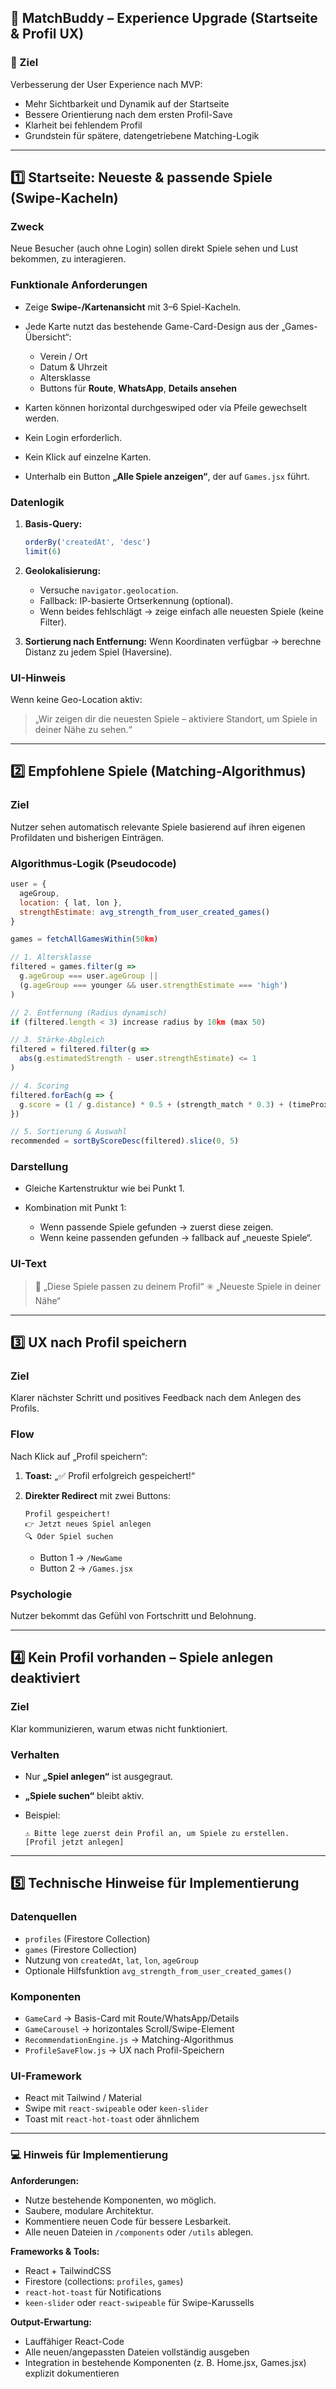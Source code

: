 ## 🧩 MatchBuddy – Experience Upgrade (Startseite & Profil UX)

### 🎯 Ziel

Verbesserung der User Experience nach MVP:

* Mehr Sichtbarkeit und Dynamik auf der Startseite
* Bessere Orientierung nach dem ersten Profil-Save
* Klarheit bei fehlendem Profil
* Grundstein für spätere, datengetriebene Matching-Logik

---

## 1️⃣ **Startseite: Neueste & passende Spiele (Swipe-Kacheln)**

### Zweck

Neue Besucher (auch ohne Login) sollen direkt Spiele sehen und Lust bekommen, zu interagieren.

### Funktionale Anforderungen

* Zeige **Swipe-/Kartenansicht** mit 3–6 Spiel-Kacheln.
* Jede Karte nutzt das bestehende Game-Card-Design aus der „Games-Übersicht“:

  * Verein / Ort
  * Datum & Uhrzeit
  * Altersklasse
  * Buttons für **Route**, **WhatsApp**, **Details ansehen**
* Karten können horizontal durchgeswiped oder via Pfeile gewechselt werden.
* Kein Login erforderlich.
* Kein Klick auf einzelne Karten.
* Unterhalb ein Button **„Alle Spiele anzeigen“**, der auf `Games.jsx` führt.

### Datenlogik

1. **Basis-Query:**

   ```js
   orderBy('createdAt', 'desc')
   limit(6)
   ```
2. **Geolokalisierung:**

   * Versuche `navigator.geolocation`.
   * Fallback: IP-basierte Ortserkennung (optional).
   * Wenn beides fehlschlägt → zeige einfach alle neuesten Spiele (keine Filter).
3. **Sortierung nach Entfernung:**
   Wenn Koordinaten verfügbar → berechne Distanz zu jedem Spiel (Haversine).

### UI-Hinweis

Wenn keine Geo-Location aktiv:

> „Wir zeigen dir die neuesten Spiele – aktiviere Standort, um Spiele in deiner Nähe zu sehen.“

---

## 2️⃣ **Empfohlene Spiele (Matching-Algorithmus)**

### Ziel

Nutzer sehen automatisch relevante Spiele basierend auf ihren eigenen Profildaten und bisherigen Einträgen.

### Algorithmus-Logik (Pseudocode)

```js
user = {
  ageGroup,
  location: { lat, lon },
  strengthEstimate: avg_strength_from_user_created_games()
}

games = fetchAllGamesWithin(50km)

// 1. Altersklasse
filtered = games.filter(g => 
  g.ageGroup === user.ageGroup ||
  (g.ageGroup === younger && user.strengthEstimate === 'high')
)

// 2. Entfernung (Radius dynamisch)
if (filtered.length < 3) increase radius by 10km (max 50)

// 3. Stärke-Abgleich
filtered = filtered.filter(g => 
  abs(g.estimatedStrength - user.strengthEstimate) <= 1
)

// 4. Scoring
filtered.forEach(g => {
  g.score = (1 / g.distance) * 0.5 + (strength_match * 0.3) + (timeProximity * 0.2)
})

// 5. Sortierung & Auswahl
recommended = sortByScoreDesc(filtered).slice(0, 5)
```

### Darstellung

* Gleiche Kartenstruktur wie bei Punkt 1.
* Kombination mit Punkt 1:

  * Wenn passende Spiele gefunden → zuerst diese zeigen.
  * Wenn keine passenden gefunden → fallback auf „neueste Spiele“.

### UI-Text

> 🧭 „Diese Spiele passen zu deinem Profil“
> ✳️ „Neueste Spiele in deiner Nähe“

---

## 3️⃣ **UX nach Profil speichern**

### Ziel

Klarer nächster Schritt und positives Feedback nach dem Anlegen des Profils.

### Flow

Nach Klick auf „Profil speichern“:

1. **Toast:** „✅ Profil erfolgreich gespeichert!“
2. **Direkter Redirect** mit zwei Buttons:

   ```
   Profil gespeichert!
   👉 Jetzt neues Spiel anlegen
   🔍 Oder Spiel suchen
   ```

   * Button 1 → `/NewGame`
   * Button 2 → `/Games.jsx`

### Psychologie

Nutzer bekommt das Gefühl von Fortschritt und Belohnung.

---

## 4️⃣ **Kein Profil vorhanden – Spiele anlegen deaktiviert**

### Ziel

Klar kommunizieren, warum etwas nicht funktioniert.

### Verhalten

* Nur **„Spiel anlegen“** ist ausgegraut.
* **„Spiele suchen“** bleibt aktiv.
* Beispiel:

  ```
  ⚠️ Bitte lege zuerst dein Profil an, um Spiele zu erstellen.
  [Profil jetzt anlegen]
  ```

---

## 5️⃣ **Technische Hinweise für Implementierung**

### Datenquellen

* `profiles` (Firestore Collection)
* `games` (Firestore Collection)
* Nutzung von `createdAt`, `lat`, `lon`, `ageGroup`
* Optionale Hilfsfunktion `avg_strength_from_user_created_games()`

### Komponenten

* `GameCard` → Basis-Card mit Route/WhatsApp/Details
* `GameCarousel` → horizontales Scroll/Swipe-Element
* `RecommendationEngine.js` → Matching-Algorithmus
* `ProfileSaveFlow.js` → UX nach Profil-Speichern

### UI-Framework

* React mit Tailwind / Material
* Swipe mit `react-swipeable` oder `keen-slider`
* Toast mit `react-hot-toast` oder ähnlichem

---

### 💻 Hinweis für Implementierung

**Anforderungen:**

* Nutze bestehende Komponenten, wo möglich.
* Saubere, modulare Architektur.
* Kommentiere neuen Code für bessere Lesbarkeit.
* Alle neuen Dateien in `/components` oder `/utils` ablegen.

**Frameworks & Tools:**

* React + TailwindCSS
* Firestore (collections: `profiles`, `games`)
* `react-hot-toast` für Notifications
* `keen-slider` oder `react-swipeable` für Swipe-Karussells

**Output-Erwartung:**

* Lauffähiger React-Code
* Alle neuen/angepassten Dateien vollständig ausgeben
* Integration in bestehende Komponenten (z. B. Home.jsx, Games.jsx) explizit dokumentieren
